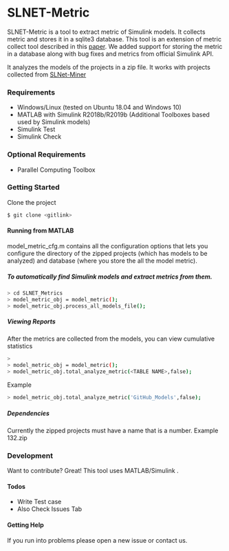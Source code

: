 # SLNET-Metric
SLNET-Metric is a tool to extract metric of Simulink models. It collects metric and stores it in a sqlite3 database.
This tool is an extension of metric collect tool described in this [paper]. We added support for storing the metric in a database along with bug fixes and metrics from official Simulink API.

 
It analyzes the models of the projects in a zip file. It works with projects collected from [SLNet-Miner]

### Requirements

* Windows/Linux (tested on Ubuntu 18.04 and Windows 10)
* MATLAB with Simulink R2018b/R2019b (Additional Toolboxes based used by Simulink models)
* Simulink Test
* Simulink Check 

### Optional Requirements 

* Parallel Computing Toolbox

### Getting Started

Clone the project
```sh
$ git clone <gitlink>
```

#### Running from MATLAB
model_metric_cfg.m contains all the configuration options that lets you configure the directory of the zipped projects (which has models to be analyzed) and database (where you store the all the model metric).  
##### To automatically find Simulink models and extract metrics from them. 
```sh
> cd SLNET_Metrics
> model_metric_obj = model_metric();
> model_metric_obj.process_all_models_file();
```

##### Viewing Reports
After the metrics are collected from the models, you can view cumulative statistics
```sh
> 
> model_metric_obj = model_metric();
> model_metric_obj.total_analyze_metric(<TABLE NAME>,false);
```
Example 
```sh
> model_metric_obj.total_analyze_metric('GitHub_Models',false);
```

##### Dependencies
Currently the zipped projects must have a name that is a number. Example 132.zip

### Development

Want to contribute? Great!
This tool uses MATLAB/Simulink .

#### Todos

 - Write Test case
 - Also Check Issues Tab 
 
 #### Getting Help
 If you run into problems please open a new issue or contact us.



[//]: # (These are reference links used in the body of this note and get stripped out when the markdown processor does its job. There is no need to format nicely because it shouldn't be seen. Thanks SO - http://stackoverflow.com/questions/4823468/store-comments-in-markdown-syntax)
[paper]:http://ranger.uta.edu/~csallner/papers/Chowdhury18Curated.pdf
[SLNet-Miner]: https://github.com/50417/SLNET_Miner
[here]: <https://help.github.com/en/github/authenticating-to-github/creating-a-personal-access-token-for-the-command-line#creating-a-token>
